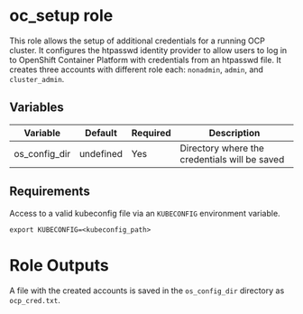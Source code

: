 # oc_setup role

This role allows the setup of additional credentials for a running OCP cluster.
It configures the htpasswd identity provider to allow users to log in to OpenShift Container Platform with credentials from an htpasswd file.
It creates three accounts with different role each: `nonadmin`, `admin`, and `cluster_admin`.

## Variables

| Variable                             | Default                     | Required  | Description                                   |
| ------------------------------------ | --------------------------- | --------- | --------------------------------------------- |
| os_config_dir                        | undefined                   | Yes       | Directory where the credentials will be saved |


## Requirements

Access to a valid kubeconfig file via an `KUBECONFIG` environment variable.

```Shell
export KUBECONFIG=<kubeconfig_path>
```

# Role Outputs

A file with the created accounts is saved in the `os_config_dir` directory as `ocp_cred.txt`.

